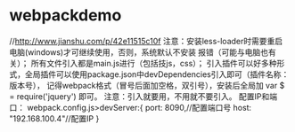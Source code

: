 # webpackdemo
//http://www.jianshu.com/p/42e11515c10f
注意：安装less-loader时需要重启电脑(windows)才可继续使用，否则，系统默认不安装 报错（可能与电脑也有关）；
所有文件引入都是main.js进行（包括技js，css）；
引入插件可以好多种形式，全局插件可以使用package.json中devDependencies引入即可（插件名称：版本号），
记得webpack格式（冒号后面加空格，双引号），安装后全局加  var $ = require('jquery') 即可。
注意：引入就要用，不用就不要引入。
配置IP和端口：
webpack.config.js>devServer:{
port: 8090,//配置端口号
host: "192.168.100.4"//配置IP
}
